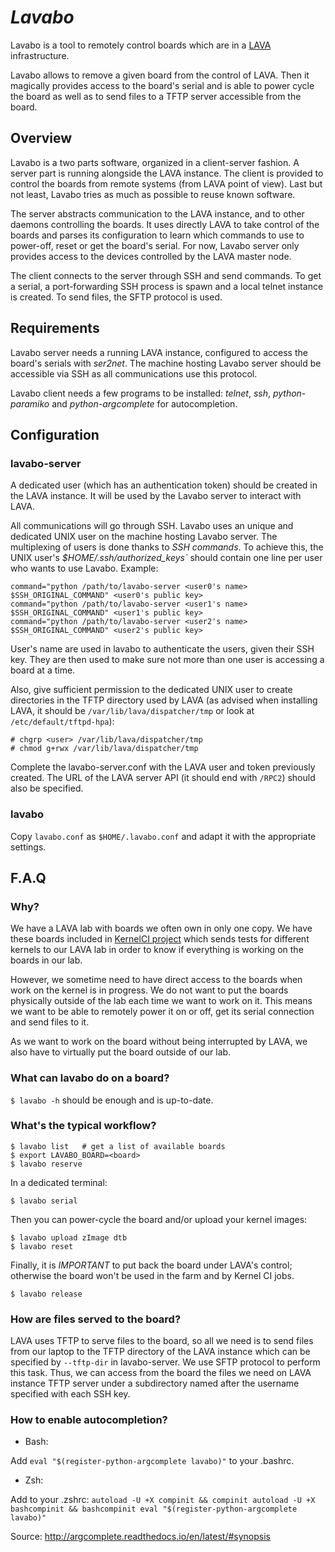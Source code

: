 # *Lavabo*

Lavabo is a tool to remotely control boards which are in a
[LAVA](http://www.linaro.org/initiatives/lava/) infrastructure.

Lavabo allows to remove a given board from the control of LAVA. Then it
magically provides access to the board's serial and is able to power cycle the
board as well as to send files to a TFTP server accessible from the board.

## Overview

Lavabo is a two parts software, organized in a client-server fashion. A server
part is running alongside the LAVA instance. The client is provided to control
the boards from remote systems (from LAVA point of view). Last but not least,
Lavabo tries as much as possible to reuse known software.

The server abstracts communication to the LAVA instance, and to other daemons
controlling the boards. It uses directly LAVA to take control of the boards and
parses its configuration to learn which commands to use to power-off, reset or
get the board's serial. For now, Lavabo server only provides access to the
devices controlled by the LAVA master node.

The client connects to the server through SSH and send commands. To get a
serial, a port-forwarding SSH process is spawn and a local telnet instance is
created. To send files, the SFTP protocol is used.

## Requirements

Lavabo server needs a running LAVA instance, configured to access the board's
serials with *ser2net*. The machine hosting Lavabo server should be accessible
via SSH as all communications use this protocol.

Lavabo client needs a few programs to be installed: *telnet*, *ssh*,
*python-paramiko* and *python-argcomplete* for autocompletion.

## Configuration

### lavabo-server

A dedicated user (which has an authentication token) should be created in the
LAVA instance. It will be used by the Lavabo server to interact with LAVA.

All communications will go through SSH. Lavabo uses an unique and dedicated UNIX
user on the machine hosting Lavabo server. The multiplexing of users is done
thanks to *SSH commands*. To achieve this, the UNIX user's
*$HOME/.ssh/authorized_keys`* should contain one line per user who wants to use
Lavabo. Example:


```
command="python /path/to/lavabo-server <user0's name> $SSH_ORIGINAL_COMMAND" <user0's public key>
command="python /path/to/lavabo-server <user1's name> $SSH_ORIGINAL_COMMAND" <user1's public key>
command="python /path/to/lavabo-server <user2's name> $SSH_ORIGINAL_COMMAND" <user2's public key>
```

User's name are used in lavabo to authenticate the users, given their SSH key.
They are then used to make sure not more than one user is accessing a board at a
time.

Also, give sufficient permission to the dedicated UNIX user to create
directories in the TFTP directory used by LAVA (as advised when installing LAVA,
it should be `/var/lib/lava/dispatcher/tmp` or look at
`/etc/default/tftpd-hpa`):

```
# chgrp <user> /var/lib/lava/dispatcher/tmp
# chmod g+rwx /var/lib/lava/dispatcher/tmp
```

Complete the lavabo-server.conf with the LAVA user and token previously created.
The  URL of the LAVA server API (it should end with `/RPC2`) should also be
specified.

### lavabo

Copy ```lavabo.conf``` as ```$HOME/.lavabo.conf``` and adapt it with the
appropriate settings.

## F.A.Q

### Why?

We have a LAVA lab with boards we often own in only one copy. We have these
boards included in [KernelCI project](https://kernelci.org/) which sends tests
for different kernels to our LAVA lab in order to know if everything is working
on the boards in our lab.

However, we sometime need to have direct access to the boards when work on the
kernel is in progress. We do not want to put the boards physically outside of
the lab each time we want to work on it. This means we want to be able to
remotely power it on or off, get its serial connection and send files to it.

As we want to work on the board without being interrupted by LAVA, we also have
to virtually put the board outside of our lab.

### What can lavabo do on a board?

`$ lavabo -h` should be enough and is up-to-date.

### What's the typical workflow?

```
$ lavabo list	# get a list of available boards
$ export LAVABO_BOARD=<board>
$ lavabo reserve
```

In a dedicated terminal:
```
$ lavabo serial
```

Then you can power-cycle the board and/or upload your kernel images:
```
$ lavabo upload zImage dtb
$ lavabo reset
```

Finally, it is *IMPORTANT* to put back the board under LAVA's control; otherwise
the board won't be used in the farm and by Kernel CI jobs.
```
$ lavabo release
```

### How are files served to the board?

LAVA uses TFTP to serve files to the board, so all we need is to send files from
our laptop to the TFTP directory of the LAVA instance which can be specified by
`--tftp-dir` in lavabo-server. We use SFTP protocol to perform this task. Thus,
we can access from the board the files we need on LAVA instance TFTP server
under a subdirectory named after the username specified with each SSH key.

### How to enable autocompletion?

- Bash:

Add `eval "$(register-python-argcomplete lavabo)"` to your .bashrc.

- Zsh:

Add to your .zshrc: ``` autoload -U +X compinit && compinit autoload -U +X
bashcompinit && bashcompinit eval "$(register-python-argcomplete lavabo)" ```

Source: http://argcomplete.readthedocs.io/en/latest/#synopsis
